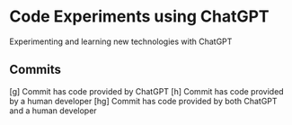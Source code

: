 Code Experiments using ChatGPT
==============================

Experimenting and learning new technologies with ChatGPT 


## Commits

[g] Commit has code provided by ChatGPT
[h] Commit has code provided by a human developer
[hg] Commit has code provided by both ChatGPT and a human developer